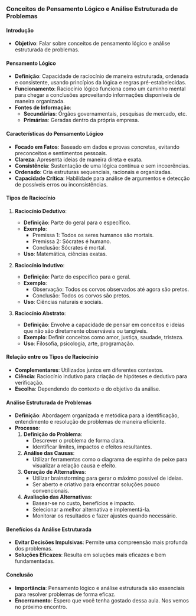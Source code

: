### Conceitos de Pensamento Lógico e Análise Estruturada de Problemas

#### Introdução

- **Objetivo**: Falar sobre conceitos de pensamento lógico e análise estruturada de problemas.

#### Pensamento Lógico

- **Definição**: Capacidade de raciocínio de maneira estruturada, ordenada e consistente, usando princípios da lógica e regras pré-estabelecidas.
- **Funcionamento**: Raciocínio lógico funciona como um caminho mental para chegar a conclusões aproveitando informações disponíveis de maneira organizada.
- **Fontes de Informação**:
  - **Secundárias**: Órgãos governamentais, pesquisas de mercado, etc.
  - **Primárias**: Geradas dentro da própria empresa.

#### Características do Pensamento Lógico

- **Focado em Fatos**: Baseado em dados e provas concretas, evitando preconceitos e sentimentos pessoais.
- **Clareza**: Apresenta ideias de maneira direta e exata.
- **Consistência**: Sustentação de uma lógica contínua e sem incoerências.
- **Ordenado**: Cria estruturas sequenciais, racionais e organizadas.
- **Capacidade Crítica**: Habilidade para análise de argumentos e detecção de possíveis erros ou inconsistências.

#### Tipos de Raciocínio

1. **Raciocínio Dedutivo**:

   - **Definição**: Parte do geral para o específico.
   - **Exemplo**:
     - Premissa 1: Todos os seres humanos são mortais.
     - Premissa 2: Sócrates é humano.
     - Conclusão: Sócrates é mortal.
   - **Uso**: Matemática, ciências exatas.

2. **Raciocínio Indutivo**:

   - **Definição**: Parte do específico para o geral.
   - **Exemplo**:
     - Observação: Todos os corvos observados até agora são pretos.
     - Conclusão: Todos os corvos são pretos.
   - **Uso**: Ciências naturais e sociais.

3. **Raciocínio Abstrato**:
   - **Definição**: Envolve a capacidade de pensar em conceitos e ideias que não são diretamente observáveis ou tangíveis.
   - **Exemplo**: Definir conceitos como amor, justiça, saudade, tristeza.
   - **Uso**: Filosofia, psicologia, arte, programação.

#### Relação entre os Tipos de Raciocínio

- **Complementares**: Utilizados juntos em diferentes contextos.
- **Ciência**: Raciocínio indutivo para criação de hipóteses e dedutivo para verificação.
- **Escolha**: Dependendo do contexto e do objetivo da análise.

#### Análise Estruturada de Problemas

- **Definição**: Abordagem organizada e metódica para a identificação, entendimento e resolução de problemas de maneira eficiente.
- **Processo**:
  1. **Definição do Problema**:
     - Descrever o problema de forma clara.
     - Identificar limites, impactos e efeitos resultantes.
  2. **Análise das Causas**:
     - Utilizar ferramentas como o diagrama de espinha de peixe para visualizar a relação causa e efeito.
  3. **Geração de Alternativas**:
     - Utilizar brainstorming para gerar o máximo possível de ideias.
     - Ser aberto e criativo para encontrar soluções pouco convencionais.
  4. **Avaliação das Alternativas**:
     - Basear-se no custo, benefícios e impacto.
     - Selecionar a melhor alternativa e implementá-la.
     - Monitorar os resultados e fazer ajustes quando necessário.

#### Benefícios da Análise Estruturada

- **Evitar Decisões Impulsivas**: Permite uma compreensão mais profunda dos problemas.
- **Soluções Eficazes**: Resulta em soluções mais eficazes e bem fundamentadas.

#### Conclusão

- **Importância**: Pensamento lógico e análise estruturada são essenciais para resolver problemas de forma eficaz.
- **Encerramento**: Espero que você tenha gostado dessa aula. Nos vemos no próximo encontro.
